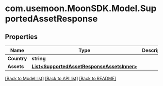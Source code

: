 # com.usemoon.MoonSDK.Model.SupportedAssetResponse

## Properties

Name | Type | Description | Notes
------------ | ------------- | ------------- | -------------
**Country** | **string** |  | 
**Assets** | [**List&lt;SupportedAssetResponseAssetsInner&gt;**](SupportedAssetResponseAssetsInner.md) |  | 

[[Back to Model list]](../README.md#documentation-for-models) [[Back to API list]](../README.md#documentation-for-api-endpoints) [[Back to README]](../README.md)

